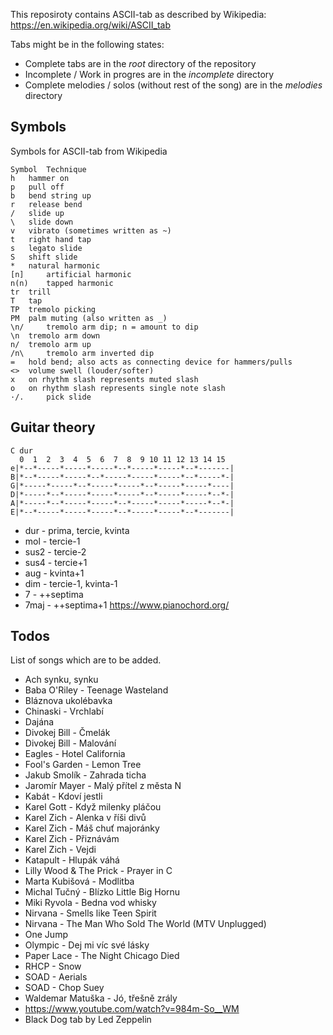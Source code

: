 This reposiroty contains ASCII-tab as described
by Wikipedia: https://en.wikipedia.org/wiki/ASCII_tab

Tabs might be in the following states:
* Complete tabs are in the *root* directory of the repository
* Incomplete / Work in progres are in the *incomplete* directory
* Complete melodies / solos (without rest of the song) are in the *melodies* directory


## Symbols

Symbols for ASCII-tab from Wikipedia

```
Symbol 	Technique
h 	hammer on
p 	pull off
b 	bend string up
r 	release bend
/ 	slide up
\ 	slide down
v 	vibrato (sometimes written as ~)
t 	right hand tap
s 	legato slide
S 	shift slide
* 	natural harmonic
[n] 	artificial harmonic
n(n) 	tapped harmonic
tr 	trill
T 	tap
TP 	tremolo picking
PM 	palm muting (also written as _)
\n/ 	tremolo arm dip; n = amount to dip
\n 	tremolo arm down
n/ 	tremolo arm up
/n\ 	tremolo arm inverted dip
= 	hold bend; also acts as connecting device for hammers/pulls
<> 	volume swell (louder/softer)
x 	on rhythm slash represents muted slash
o 	on rhythm slash represents single note slash
·/. 	pick slide
```

## Guitar theory

```
C dur
  0  1  2  3  4  5  6  7  8  9 10 11 12 13 14 15
e|*--*-----*-----*-----*--*-----*-----*--*-------|
B|*--*-----*-----*--*-----*-----*-----*--*-----*-|
G|*-----*-----*--*-----*-----*--*-----*-----*----|
D|*-----*--*-----*-----*-----*--*-----*-----*--*-|
A|*-----*--*-----*-----*--*-----*-----*-----*--*-|
E|*--*-----*-----*-----*--*-----*-----*--*-------|
```

* dur - prima, tercie, kvinta
* mol - tercie-1
* sus2 - tercie-2
* sus4 - tercie+1
* aug - kvinta+1
* dim - tercie-1, kvinta-1
* 7 - ++septima
* 7maj - ++septima+1
https://www.pianochord.org/

## Todos

List of songs which are to be added.

* Ach synku, synku
* Baba O'Riley - Teenage Wasteland
* Bláznova ukolébavka
* Chinaski - Vrchlabí
* Dajána
* Divokej Bill - Čmelák
* Divokej Bill - Malování
* Eagles - Hotel California
* Fool's Garden - Lemon Tree
* Jakub Smolík - Zahrada ticha
* Jaromír Mayer - Malý přítel z města N
* Kabát - Kdoví jestli
* Karel Gott - Když milenky pláčou
* Karel Zich - Alenka v říši divů
* Karel Zich - Máš chuť majoránky
* Karel Zich - Přiznávám
* Karel Zich - Vejdi
* Katapult - Hlupák váhá
* Lilly Wood & The Prick - Prayer in C 
* Marta Kubišová - Modlitba
* Michal Tučný - Blízko Little Big Hornu
* Miki Ryvola - Bedna vod whisky
* Nirvana - Smells like Teen Spirit
* Nirvana - The Man Who Sold The World (MTV Unplugged)
* One Jump
* Olympic - Dej mi víc své lásky
* Paper Lace - The Night Chicago Died
* RHCP - Snow
* SOAD - Aerials
* SOAD - Chop Suey
* Waldemar Matuška - Jó, třešně zrály
* https://www.youtube.com/watch?v=984m-So__WM
* Black Dog tab by Led Zeppelin


